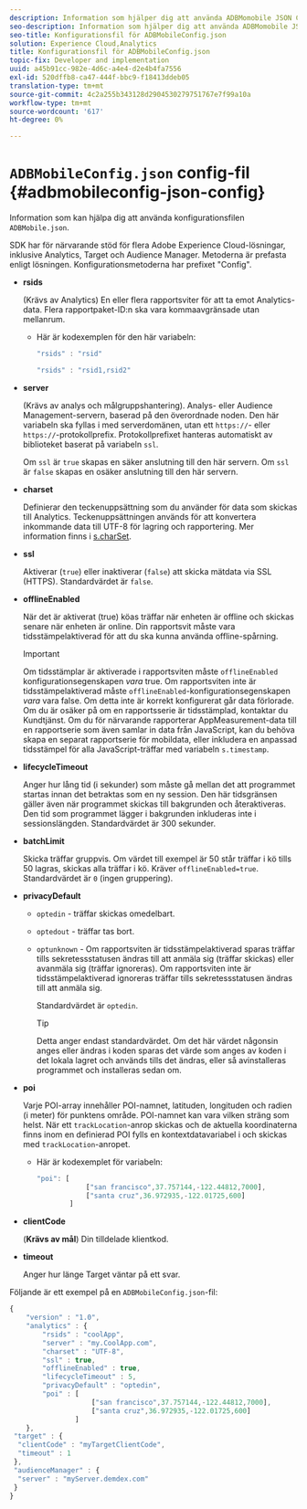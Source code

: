 ```yaml
---
description: Information som hjälper dig att använda ADBMomobile JSON Config-filen.
seo-description: Information som hjälper dig att använda ADBMomobile JSON Config-filen.
seo-title: Konfigurationsfil för ADBMobileConfig.json
solution: Experience Cloud,Analytics
title: Konfigurationsfil för ADBMobileConfig.json
topic-fix: Developer and implementation
uuid: a45b91cc-982e-4d6c-a4e4-d2e4b4fa7556
exl-id: 520dffb8-ca47-444f-bbc9-f18413ddeb05
translation-type: tm+mt
source-git-commit: 4c2a255b343128d2904530279751767e7f99a10a
workflow-type: tm+mt
source-wordcount: '617'
ht-degree: 0%

---
```


# `ADBMobileConfig.json` config-fil  {#adbmobileconfig-json-config}

Information som kan hjälpa dig att använda konfigurationsfilen `ADBMobile.json`.

SDK har för närvarande stöd för flera Adobe Experience Cloud-lösningar, inklusive Analytics, Target och Audience Manager. Metoderna är prefasta enligt lösningen. Konfigurationsmetoderna har prefixet &quot;Config&quot;.

* **rsids**

   (Krävs av Analytics) En eller flera rapportsviter för att ta emot Analytics-data. Flera rapportpaket-ID:n ska vara kommaavgränsade utan mellanrum.

   * Här är kodexemplen för den här variabeln:

      ```js
      "rsids" : "rsid"
      ```

      ```js
      "rsids" : "rsid1,rsid2"
      ```

* **server**

   (Krävs av analys och målgruppshantering). Analys- eller Audience Management-servern, baserad på den överordnade noden. Den här variabeln ska fyllas i med serverdomänen, utan ett `https://`- eller `https://`-protokollprefix. Protokollprefixet hanteras automatiskt av biblioteket baserat på variabeln `ssl`.

   Om `ssl` är `true` skapas en säker anslutning till den här servern. Om `ssl` är `false` skapas en osäker anslutning till den här servern.

* **charset**

   Definierar den teckenuppsättning som du använder för data som skickas till Analytics. Teckenuppsättningen används för att konvertera inkommande data till UTF-8 för lagring och rapportering. Mer information finns i [s.charSet](https://docs.adobe.com/content/help/en/analytics/implementation/vars/config-vars/charset.html).

* **ssl**

   Aktiverar (`true`) eller inaktiverar (`false`) att skicka mätdata via SSL (HTTPS). Standardvärdet är `false`.

* **offlineEnabled**

   När det är aktiverat (true) köas träffar när enheten är offline och skickas senare när enheten är online. Din rapportsvit måste vara tidsstämpelaktiverad för att du ska kunna använda offline-spårning.

   >[!IMPORTANT]
   >
   >Om tidsstämplar är aktiverade i rapportsviten måste `offlineEnabled` konfigurationsegenskapen *vara* true. Om rapportsviten inte är tidsstämpelaktiverad måste `offlineEnabled`-konfigurationsegenskapen *vara* vara false. Om detta inte är korrekt konfigurerat går data förlorade. Om du är osäker på om en rapportsserie är tidsstämplad, kontaktar du Kundtjänst. Om du för närvarande rapporterar AppMeasurement-data till en rapportserie som även samlar in data från JavaScript, kan du behöva skapa en separat rapportserie för mobildata, eller inkludera en anpassad tidsstämpel för alla JavaScript-träffar med variabeln `s.timestamp`.

* **lifecycleTimeout**

   Anger hur lång tid (i sekunder) som måste gå mellan det att programmet startas innan det betraktas som en ny session. Den här tidsgränsen gäller även när programmet skickas till bakgrunden och återaktiveras. Den tid som programmet lägger i bakgrunden inkluderas inte i sessionslängden. Standardvärdet är 300 sekunder.

* **batchLimit**

   Skicka träffar gruppvis. Om värdet till exempel är 50 står träffar i kö tills 50 lagras, skickas alla träffar i kö. Kräver `offlineEnabled=true`. Standardvärdet är `0` (ingen gruppering).

* **privacyDefault**

   * `optedin` - träffar skickas omedelbart.
   * `optedout` - träffar tas bort.
   * `optunknown` - Om rapportsviten är tidsstämpelaktiverad sparas träffar tills sekretessstatusen ändras till att anmäla sig (träffar skickas) eller avanmäla sig (träffar ignoreras). Om rapportsviten inte är tidsstämpelaktiverad ignoreras träffar tills sekretessstatusen ändras till att anmäla sig.

      Standardvärdet är `optedin`.

      >[!TIP]
      >
      >Detta anger endast standardvärdet. Om det här värdet någonsin anges eller ändras i koden sparas det värde som anges av koden i det lokala lagret och används tills det ändras, eller så avinstalleras programmet och installeras sedan om.

* **poi**

   Varje POI-array innehåller POI-namnet, latituden, longituden och radien (i meter) för punktens område. POI-namnet kan vara vilken sträng som helst. När ett `trackLocation`-anrop skickas och de aktuella koordinaterna finns inom en definierad POI fylls en kontextdatavariabel i och skickas med `trackLocation`-anropet.

   * Här är kodexemplet för variabeln:

      ```js
      "poi": [
                  ["san francisco",37.757144,-122.44812,7000], 
                  ["santa cruz",36.972935,-122.01725,600] 
              ]
      ```

* **clientCode**

   (**Krävs av mål**) Din tilldelade klientkod.

* **timeout**

   Anger hur länge Target väntar på ett svar.

Följande är ett exempel på en `ADBMobileConfig.json`-fil:

```js
{ 
    "version" : "1.0", 
    "analytics" : { 
        "rsids" : "coolApp", 
        "server" : "my.CoolApp.com", 
        "charset" : "UTF-8", 
        "ssl" : true, 
        "offlineEnabled" : true, 
        "lifecycleTimeout" : 5, 
        "privacyDefault" : "optedin", 
        "poi" : [ 
                    ["san francisco",37.757144,-122.44812,7000], 
                    ["santa cruz",36.972935,-122.01725,600] 
                ] 
    }, 
 "target" : { 
  "clientCode" : "myTargetClientCode", 
  "timeout" : 1 
 }, 
 "audienceManager" : { 
  "server" : "myServer.demdex.com" 
 } 
}
```
